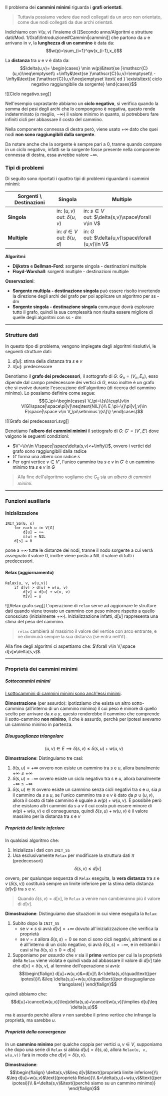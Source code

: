 Il problema dei **cammini minimi** riguarda i **grafi orientati**.
>Tuttavia possiamo vedere due nodi collegati da un arco non orientato, come due nodi collegati da due archi orientati. 

Indichiamo con $\mathscr{C}(u,v)$ l'insieme di [[Secondo anno/Algoritmi e strutture dati/Mod. 1/Grafi/Introduzione#Cammini|cammini]] che partono da $u$ e arrivano in $v$,
la **lunghezza di un cammino** è data da:
$$w(p)=\sum_{i=1}^qw(x_{i-1},x_i)$$

La **distanza** tra $u$ e $v$ è data da:
$$\delta(u,v)=
\begin{cases}
\min w(p)&\text{se }\mathscr{C}(u,v)\neq\emptyset\\
+\infty&\text{se }\mathscr{C}(u,v)=\emptyset\\
-\infty&\text{se }\mathscr{C}(u,v)\neq\emptyset \text{ ed } \exists\text{ ciclo negativo raggiungibile da sorgente}
\end{cases}$$

![[Ciclo negativo.svg]]

Nell'esempio soprastante abbiamo un **ciclo negativo**, si verifica quando la somma dei pesi degli archi che lo compongono è negativa, questo rende indeterminato (o meglio, $-\infty$) il valore minimo in quanto, si potrebbero fare infiniti cicli per abbassare il costo del cammino.

Nella componente connessa di destra però, viene usato $+\infty$ dato che quei nodi **non sono raggiungibili dalla sorgente**.

Da notare anche che la sorgente è sempre pari a $0$, tranne quando compare in un ciclo negativo, infatti se la sorgente fosse presente nella componente connessa di destra, essa avrebbe valore $-\infty$.

### Tipi di problemi
Di seguito sono riportati i quattro tipi di problemi riguardanti i cammini minimi:

| Sorgenti \ Destinazioni | Singola                            | Multiple                                               |
| ----------------------- | ---------------------------------- | ------------------------------------------------------ |
| **Singola**             | in: $(u,v)$<br>out: $\delta(u,v)$  | in: $s\in V$<br>out: $\delta(s,v)\space\forall v\in V$ |
| **Multiple**            | in: $d\in V$<br>out: $\delta(u,d)$ | in: $G$<br>out: $\delta(u,v)\space\forall (u,v)\in V$  |
**Algoritmi**:
- **Dijkstra** e **Bellman-Ford**: sorgente singola - destinazioni multiple
- **Floyd-Warshall**: sorgenti multiple - destinazioni multiple

**Osservazioni**:
- **Sorgente multipla - destinazione singola** può essere risolto invertendo la direzione degli archi del grafo per poi applicare un algoritmo per ss - dm
- **Sorgente singola - destinazione singola** comunque dovrà esplorare tutto il grafo, quindi la sua complessità non risulta essere migliore di quelle degli algoritmi con ss - dm

---
### Strutture dati
In questo tipo di problema, vengono impiegate dagli algoritmi risolutivi, le seguenti strutture dati:
1. $d[u]$: stima della distanza tra $s$ e $v$
2. $\pi[u]$: predecessore

Denotiamo il **grafo dei predecessori**, il sottografo di $G$: $G_\pi=(V_\pi,E_\pi)$, esso dipende dal campo predecessore dei vertici di $G$, esso inoltre è un grafo che si evolve durante l'esecuzione dell'algoritmo (di ricerca del cammino minimo).
Lo possiamo definire come segue:
$$G_\pi=\begin{cases}
V_\pi=\{s\}\cup\{v\in V[G]\space|\space\pi[v]\neq\text{NIL}\}\\
E_\pi=\{(\pi[v],v)\in E\space|\space v\in V_\pi\setminus \{s\}\}
\end{cases}$$

![[Grafo dei predecessori.svg]]

Denotiamo l'**albero dei cammini minimi** il sottografo di $G$: $G'=(V',E')$  dove valgono le seguenti condizioni:
- $V'=\{v\in V\space|\space\delta(s,v)<+\infty\}$, ovvero i vertici del grafo sono raggiungibili dalla radice
- $G'$ forma una albero con radice $s$
- Per ogni vertice $v\in V'$, l'unico cammino tra $s$ e $v$ in $G'$ è un cammino minimo tra $s$ e $v$ in $G$

>Alla fine dell'algoritmo vogliamo che $G_\pi$ sia un _albero di cammini minimi_.

---
### Funzioni ausiliarie

#### Inizializzazione
```
INIT_SS(G, s)
	for each u in V[G]
		d[u] = +∞
		π[u] = NIL
	d[s] = 0
```

pone a $+\infty$ tutte le distanze dei nodi, tranne il nodo sorgente a cui verrà assegnato il valore $0$, inoltre viene posto a $\text{NIL}$ il valore di tutti i predecessori.

#### Relax (aggiornamento)
```
Relax(u, v, w(u,v))
	if d[v] > d[u] + w(u, v)
		d[v] = d[u] + w(u, v)
		π[v] = u
```

![[Relax grafo.svg]]
L'operazione di `relax` serve ad aggiornare le strutture dati quando viene trovato un cammino con peso minore rispetto a quello conosciuto (inizialmente $+\infty$).
Inizializzazione infatti, $d[u]$ rappresenta una stima del peso del cammino.

>`relax` cambierà al massimo il valore del vertice con arco entrante, e ne diminuirà sempre la sua distanza (se entra nell'if).

Alla fine degli algoritmi ci aspettiamo che: $\forall v\in V,\space d[v]=\delta(s,v)$.

---
### Proprietà dei cammini minimi

##### Sottocammini minimi
<u>I sottocammini di cammini minimi sono anch'essi minimi</u>.

**Dimostrazione** (per assurdo): ipotizziamo che esista un altro sotto-cammino (all'interno di un cammino minimo) il cui peso è minore di quello scelto per arrivare da $x$ a $y$, questo renderebbe il cammino che comprende il sotto-cammino **non minimo**, il che è assurdo, perchè per ipotesi avevamo un cammino minimo in partenza.

##### Disuguaglianza triangolare
$$(u,v)\in E\implies \delta(s,v)\leq \delta(s,u)+w(u,v)$$

**Dimostrazione**:
Distinguiamo tre casi:
1. $\delta(s,u)=+\infty$
	ovvero non esiste un cammino tra $s$ e $u$, allora banalmente $+\infty\leq +\infty$
2. $\delta(s,u)=-\infty$
	ovvero esiste un ciclo negativo tra $s$ e $u$, allora banalmente $-\infty\leq -\infty$
3. $\delta(s,u)\in\mathbb{R}$
	ovvero esiste un cammino senza cicli negativi tra $s$ e $u$,
	sia $p$ il cammino da $s$ a $u$, se l'unico cammino tra $s$ e $v$ è dato da $p\cup(u,v)$, allora il costo di tale cammino è uguale a $w(p)+w(u,v)$.
	È possibile però che esistano altri cammini da $s$ a $v$ il cui costo può essere minore di $w(p)+w(u,v)$ e di conseguenza, quindi $\delta(s,u)+w(u,v)$ è il valore massimo per la distanza tra $s$ e $v$

##### Proprietà del limite inferiore
In qualsiasi algoritmo che:
1. Inizializza i dati con `INIT_SS`
2. Usa esclusivamente `Relax` per modificare la struttura dati $\pi$ (predecessori)
$$\delta(s,v)\leq d[v]$$

ovvero, per qualunque sequenza di `Relax` eseguita, la **vera distanza** tra
$s$ e $v$ ($\delta(s,v)$) costituirà sempre un limite inferiore per la stima della
distanza ($d[v]$) tra $s$ e $v$.
>Quando $\delta(s,v)=d[v]$, le `Relax` a venire non cambieranno più il valore di $d[v]$.

**Dimostrazione**:
Distinguiamo due situazioni in cui viene eseguita la `Relax`:
1. Subito dopo la `INIT_SS`
	- se $v\neq s$ si avrà $d[v]=+\infty$ dovuto all'inizializzazione che verifica la proprietà
	- se $v=s$ allora $\delta(s,s)=0$ se non ci sono cicli negativi, altrimenti se $s$ è all'interno di un ciclo negativo, si avrà $\delta(s,s)=-\infty$, e in entrambi i casi si ha $\delta(s,s)\leq 0=d[s]$
2. Supponiamo per _assurdo_ che $v$ sia il **primo** vertice per cui la la proprietà della `Relax` viene violata e quindi vada ad abbassare il valore di $d[v]$ tale che $d[v]<\delta(s,v)$, al termine dell'operazione si avrà:
$$\begin{flalign}
d[u]+w(u,v)&=d[v]\\
&<\delta(s,v)\quad\text{(per ipotesi)}\\
&\leq \delta(s,u)+w(u,v)\quad\text{(per disuguaglianza triangolare)}
\end{flalign}$$

quindi abbiamo che:
$$d[u]+\cancel{w(u,v)}\leq\delta(s,u)+\cancel{w(u,v)}\implies d[u]\leq \delta(s,u)$$
ma è assurdo perchè allora $v$ non sarebbe il primo vertice che infrange la proprietà, ma sarebbe $u$.

##### Proprietà della convergenza
In un **cammino minimo** per qualche coppia per vertici $u,v\in V$, supponiamo che dopo una serie di `Relax` si abbia $d[u]=\delta(s,u)$, allora `Relax(u, v, w(u,v))` farà in modo che $d[v]=\delta(s,v)$.

**Dimostrazione**:
$$\begin{flalign}
\delta(s,v)&\leq d[v]&\text{(proprietà limite inferiore)}\\
&\leq d[u]+w(u,v)&\text{(proprietà Relax)}\\
&=\delta(s,u)+w(u,v)&\text{(per ipotesi)}\\
&=\delta(s,v)&\text{(perchè siamo su un cammino minimo)}
\end{flalign}$$
